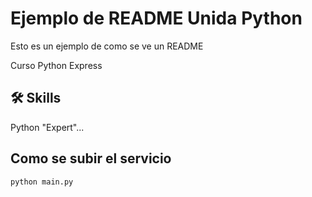 
# Ejemplo de README Unida Python

Esto es un ejemplo de como se ve un README

Curso Python Express
## 🛠 Skills
Python "Expert"...

## Como se subir el servicio

```
python main.py
```

